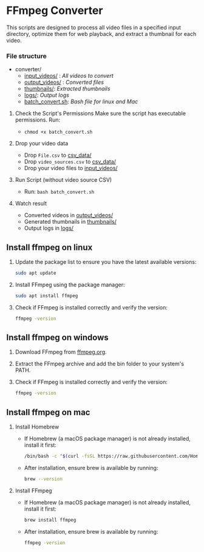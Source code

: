 # FFmpeg Converter

This scripts are designed to process all video files in a specified input directory, optimize them for web playback, and extract a thumbnail for each video.

### File structure

- converter/
    - [input_videos/](./input_videos) : *All videos to convert*
    - [output_videos/](./output_videos) : *Converted files*
    - [thumbnails/](./thumbnails): *Extracted thumbnails*
    - [logs/](./logs): *Output logs*
    - [batch_convert.sh](./batch_convert.sh): *Bash file for linux and Mac*

1. Check the Script's Permissions
Make sure the script has executable permissions. Run:
    - `chmod +x batch_convert.sh`

2. Drop your video data
    - Drop `File.csv` to [csv_data/](./csv_data)
    - Drop `video_sources.csv` to [csv_data/](./csv_data)
    - Drop your video files to [input_videos/](./input_videos)

3. Run Script (without video source CSV)
    - Run: `bash batch_convert.sh`

4. Watch result
    - Converted videos in [output_videos/](./output_videos)
    - Generated thumbnails in [thumbnails/](./thumbnails)
    - Output logs in [logs/](./logs)

## Install ffmpeg on linux

1.  Update the package list to ensure you have the latest available versions:
    ```bash
    sudo apt update
     ```
2.  Install FFmpeg using the package manager:
    ```bash
    sudo apt install ffmpeg
     ```
3.  Check if FFmpeg is installed correctly and verify the version:
    ```bash
    ffmpeg -version
     ```

## Install ffmpeg on windows

1. Download FFmpeg from [ffmpeg.org](https://ffmpeg.org).

2. Extract the FFmpeg archive and add the bin folder to your system's PATH.

3.  Check if FFmpeg is installed correctly and verify the version:
    ```bash
    ffmpeg -version
     ```

## Install ffmpeg on mac

1.  Install Homebrew
    - If Homebrew (a macOS package manager) is not already installed, install it first:
        ```bash
        /bin/bash -c "$(curl -fsSL https://raw.githubusercontent.com/Homebrew/install/HEAD/install.sh)"
        ```

    - After installation, ensure brew is available by running: 

        ```bash
        brew --version
        ```

2.  Install FFmpeg
    - If Homebrew (a macOS package manager) is not already installed, install it first:
        ```bash
        brew install ffmpeg
        ```

    - After installation, ensure brew is available by running: 

        ```bash
        ffmpeg -version
        ```
